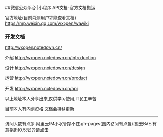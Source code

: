 ##微信公众平台 |小程序 API文档-官方文档搬运

官方地址(目前内测用户才能查看文档) https://mp.weixin.qq.com/wxopen/wawiki

### 开发文档

http://wxopen.notedown.cn/

介绍 http://wxopen.notedown.cn/introduction

设计 http://wxopen.notedown.cn/design

运营 http://wxopen.notedown.cn/product

开发 http://wxopen.notedown.cn/api


以上地址本人分享出来,仅供学习使用,IT民工辛苦

目前本人有内测资格.文档会持续更新

----


访问人数有点多.阿里云1M小水管撑不住.gh-pages(国内访问有点慢).搬去BAE.有意捐助(0.5元)的请[点击](./img/README.md)